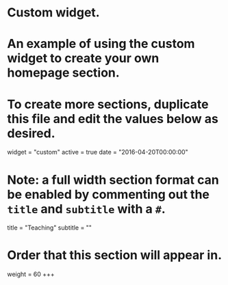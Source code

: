 # Custom widget.
# An example of using the custom widget to create your own homepage section.
# To create more sections, duplicate this file and edit the values below as desired.
widget = "custom"
active = true
date = "2016-04-20T00:00:00"
 # Note: a full width section format can be enabled by commenting out the `title` and `subtitle` with a `#`.
title = "Teaching"
subtitle = ""
 # Order that this section will appear in.
weight = 60
 +++
